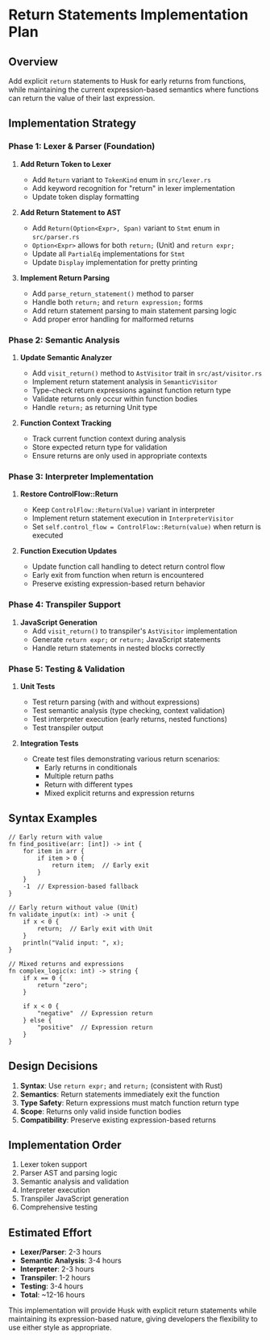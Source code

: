 # Return Statements Implementation Plan

## Overview
Add explicit `return` statements to Husk for early returns from functions, while maintaining the current expression-based semantics where functions can return the value of their last expression.

## Implementation Strategy

### Phase 1: Lexer & Parser (Foundation)
1. **Add Return Token to Lexer**
   - Add `Return` variant to `TokenKind` enum in `src/lexer.rs`
   - Add keyword recognition for "return" in lexer implementation
   - Update token display formatting

2. **Add Return Statement to AST**
   - Add `Return(Option<Expr>, Span)` variant to `Stmt` enum in `src/parser.rs`
   - `Option<Expr>` allows for both `return;` (Unit) and `return expr;`
   - Update all `PartialEq` implementations for `Stmt`
   - Update `Display` implementation for pretty printing

3. **Implement Return Parsing**
   - Add `parse_return_statement()` method to parser
   - Handle both `return;` and `return expression;` forms
   - Add return statement parsing to main statement parsing logic
   - Add proper error handling for malformed returns

### Phase 2: Semantic Analysis
1. **Update Semantic Analyzer**
   - Add `visit_return()` method to `AstVisitor` trait in `src/ast/visitor.rs`
   - Implement return statement analysis in `SemanticVisitor`
   - Type-check return expressions against function return type
   - Validate returns only occur within function bodies
   - Handle `return;` as returning Unit type

2. **Function Context Tracking**
   - Track current function context during analysis
   - Store expected return type for validation
   - Ensure returns are only used in appropriate contexts

### Phase 3: Interpreter Implementation
1. **Restore ControlFlow::Return**
   - Keep `ControlFlow::Return(Value)` variant in interpreter
   - Implement return statement execution in `InterpreterVisitor`
   - Set `self.control_flow = ControlFlow::Return(value)` when return is executed

2. **Function Execution Updates**
   - Update function call handling to detect return control flow
   - Early exit from function when return is encountered
   - Preserve existing expression-based return behavior

### Phase 4: Transpiler Support
1. **JavaScript Generation**
   - Add `visit_return()` to transpiler's `AstVisitor` implementation
   - Generate `return expr;` or `return;` JavaScript statements
   - Handle return statements in nested blocks correctly

### Phase 5: Testing & Validation
1. **Unit Tests**
   - Test return parsing (with and without expressions)
   - Test semantic analysis (type checking, context validation)
   - Test interpreter execution (early returns, nested functions)
   - Test transpiler output

2. **Integration Tests**
   - Create test files demonstrating various return scenarios:
     - Early returns in conditionals
     - Multiple return paths
     - Return with different types
     - Mixed explicit returns and expression returns

## Syntax Examples

```husk
// Early return with value
fn find_positive(arr: [int]) -> int {
    for item in arr {
        if item > 0 {
            return item;  // Early exit
        }
    }
    -1  // Expression-based fallback
}

// Early return without value (Unit)
fn validate_input(x: int) -> unit {
    if x < 0 {
        return;  // Early exit with Unit
    }
    println("Valid input: ", x);
}

// Mixed returns and expressions
fn complex_logic(x: int) -> string {
    if x == 0 {
        return "zero";
    }
    
    if x < 0 {
        "negative"  // Expression return
    } else {
        "positive"  // Expression return
    }
}
```

## Design Decisions

1. **Syntax**: Use `return expr;` and `return;` (consistent with Rust)
2. **Semantics**: Return statements immediately exit the function
3. **Type Safety**: Return expressions must match function return type
4. **Scope**: Returns only valid inside function bodies
5. **Compatibility**: Preserve existing expression-based returns

## Implementation Order
1. Lexer token support
2. Parser AST and parsing logic  
3. Semantic analysis and validation
4. Interpreter execution
5. Transpiler JavaScript generation
6. Comprehensive testing

## Estimated Effort
- **Lexer/Parser**: 2-3 hours
- **Semantic Analysis**: 3-4 hours  
- **Interpreter**: 2-3 hours
- **Transpiler**: 1-2 hours
- **Testing**: 3-4 hours
- **Total**: ~12-16 hours

This implementation will provide Husk with explicit return statements while maintaining its expression-based nature, giving developers the flexibility to use either style as appropriate.